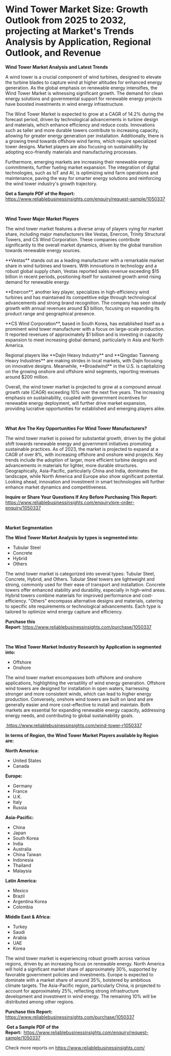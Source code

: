 <p><h1>Wind Tower Market Size: Growth Outlook from 2025 to 2032, projecting at Market's Trends Analysis by Application, Regional Outlook, and Revenue</h1></p><p><strong>Wind Tower Market Analysis and Latest Trends</strong></p>
<p><p>A wind tower is a crucial component of wind turbines, designed to elevate the turbine blades to capture wind at higher altitudes for enhanced energy generation. As the global emphasis on renewable energy intensifies, the Wind Tower Market is witnessing significant growth. The demand for clean energy solutions and governmental support for renewable energy projects have boosted investments in wind energy infrastructure. </p><p>The Wind Tower Market is expected to grow at a CAGR of 14.2% during the forecast period, driven by technological advancements in turbine design and materials, which enhance efficiency and reduce costs. Innovations such as taller and more durable towers contribute to increasing capacity, allowing for greater energy generation per installation. Additionally, there is a growing trend towards offshore wind farms, which require specialized tower designs. Market players are also focusing on sustainability by adopting eco-friendly materials and manufacturing processes.</p><p>Furthermore, emerging markets are increasing their renewable energy commitments, further fueling market expansion. The integration of digital technologies, such as IoT and AI, is optimizing wind farm operations and maintenance, paving the way for smarter energy solutions and reinforcing the wind tower industry's growth trajectory.</p></p>
<p><strong>Get a Sample PDF of the Report:&nbsp;</strong> <a href="https://www.reliablebusinessinsights.com/enquiry/request-sample/1050337?utm_campaign=2789&utm_medium=2&utm_source=Github&utm_content=ia&utm_term=07042025&utm_id=wind-tower">https://www.reliablebusinessinsights.com/enquiry/request-sample/1050337</a></p>
<p>&nbsp;</p>
<p><strong>Wind Tower Major Market Players</strong></p>
<p><p>The wind tower market features a diverse array of players vying for market share, including major manufacturers like Vestas, Enercon, Trinity Structural Towers, and CS Wind Corporation. These companies contribute significantly to the overall market dynamics, driven by the global transition towards renewable energy sources.</p><p>**Vestas** stands out as a leading manufacturer with a remarkable market share in wind turbines and towers. With innovations in technology and a robust global supply chain, Vestas reported sales revenue exceeding $15 billion in recent periods, positioning itself for sustained growth amid rising demand for renewable energy.</p><p>**Enercon**, another key player, specializes in high-efficiency wind turbines and has maintained its competitive edge through technological advancements and strong brand recognition. The company has seen steady growth with annual revenues around $3 billion, focusing on expanding its product range and geographical presence.</p><p>**CS Wind Corporation**, based in South Korea, has established itself as a prominent wind tower manufacturer with a focus on large-scale production. It reported revenues of approximately $1 billion and is investing in capacity expansion to meet increasing global demand, particularly in Asia and North America.</p><p>Regional players like **Dajin Heavy Industry** and **Qingdao Tianneng Heavy Industries** are making strides in local markets, with Dajin focusing on innovative designs. Meanwhile, **Broadwind** in the U.S. is capitalizing on the growing onshore and offshore wind segments, reporting revenues around $200 million.</p><p>Overall, the wind tower market is projected to grow at a compound annual growth rate (CAGR) exceeding 10% over the next five years. The increasing emphasis on sustainability, coupled with government incentives for renewable energy deployment, will further drive market expansion, providing lucrative opportunities for established and emerging players alike.</p></p>
<p>&nbsp;</p>
<p><strong>What Are The Key Opportunities For Wind Tower Manufacturers?</strong></p>
<p><p>The wind tower market is poised for substantial growth, driven by the global shift towards renewable energy and government initiatives promoting sustainable practices. As of 2023, the market is projected to expand at a CAGR of over 8%, with increasing offshore and onshore wind projects. Key trends include the adoption of larger, more efficient turbine designs and advancements in materials for lighter, more durable structures. Geographically, Asia-Pacific, particularly China and India, dominates the landscape, while North America and Europe also show significant potential. Looking ahead, innovation and investment in smart technologies will further enhance market dynamics and competitiveness.</p></p>
<p><strong>Inquire or Share Your Questions If Any Before Purchasing This Report:</strong> <a href="https://www.reliablebusinessinsights.com/enquiry/pre-order-enquiry/1050337?utm_campaign=2789&utm_medium=2&utm_source=Github&utm_content=ia&utm_term=07042025&utm_id=wind-tower">https://www.reliablebusinessinsights.com/enquiry/pre-order-enquiry/1050337</a></p>
<p>&nbsp;</p>
<p><strong>Market Segmentation</strong></p>
<p><strong>The Wind Tower Market Analysis by types is segmented into:</strong></p>
<p><ul><li>Tubular Steel</li><li>Concrete</li><li>Hybrid</li><li>Others</li></ul></p>
<p><p>The wind tower market is categorized into several types: Tubular Steel, Concrete, Hybrid, and Others. Tubular Steel towers are lightweight and strong, commonly used for their ease of transport and installation. Concrete towers offer enhanced stability and durability, especially in high-wind areas. Hybrid towers combine materials for improved performance and cost-efficiency. "Others" encompass alternative designs and materials, catering to specific site requirements or technological advancements. Each type is tailored to optimize wind energy capture and efficiency.</p></p>
<p><strong>Purchase this Report:&nbsp;</strong><a href="https://www.reliablebusinessinsights.com/purchase/1050337?utm_campaign=2789&utm_medium=2&utm_source=Github&utm_content=ia&utm_term=07042025&utm_id=wind-tower">https://www.reliablebusinessinsights.com/purchase/1050337</a></p>
<p>&nbsp;</p>
<p><strong>The Wind Tower Market Industry Research by Application is segmented into:</strong></p>
<p><ul><li>Offshore</li><li>Onshore</li></ul></p>
<p><p>The wind tower market encompasses both offshore and onshore applications, highlighting the versatility of wind energy generation. Offshore wind towers are designed for installation in open waters, harnessing stronger and more consistent winds, which can lead to higher energy production. Conversely, onshore wind towers are built on land and are generally easier and more cost-effective to install and maintain. Both markets are essential for expanding renewable energy capacity, addressing energy needs, and contributing to global sustainability goals.</p></p>
<p><a href="https://www.reliablebusinessinsights.com/wind-tower-r1050337?utm_campaign=2789&utm_medium=2&utm_source=Github&utm_content=ia&utm_term=07042025&utm_id=wind-tower">&nbsp;https://www.reliablebusinessinsights.com/wind-tower-r1050337</a></p>
<p><strong>In terms of Region, the Wind Tower Market Players available by Region are:</strong></p>
<p>
    <p> <strong> North America: </strong>
        <ul>
            <li>United States</li>
            <li>Canada</li>
        </ul>
        </p> 
    <p> <strong> Europe: </strong>
        <ul>
            <li>Germany</li>
            <li>France</li>
            <li>U.K.</li>
            <li>Italy</li>
            <li>Russia</li>
        </ul>
        </p> 
    <p> <strong> Asia-Pacific: </strong>
        <ul>
            <li>China</li>
            <li>Japan</li>
            <li>South Korea</li>
            <li>India</li>
            <li>Australia</li>
            <li>China Taiwan</li>
            <li>Indonesia</li>
            <li>Thailand</li>
            <li>Malaysia</li>
        </ul>
        </p> 
    <p> <strong> Latin America: </strong>
        <ul>
            <li>Mexico</li>
            <li>Brazil</li>
            <li>Argentina Korea</li>
            <li>Colombia</li>
        </ul>
        </p> 
    <p> <strong> Middle East & Africa: </strong>
        <ul>
            <li>Turkey</li>
            <li>Saudi</li>
            <li>Arabia</li>
            <li>UAE</li>
            <li>Korea</li>
        </ul>
    </p>
    </p>
<p><p>The wind tower market is experiencing robust growth across various regions, driven by an increasing focus on renewable energy. North America will hold a significant market share of approximately 30%, supported by favorable government policies and investments. Europe is expected to dominate with a market share of around 35%, bolstered by ambitious climate targets. The Asia-Pacific region, particularly China, is projected to account for approximately 25%, reflecting strong infrastructure development and investment in wind energy. The remaining 10% will be distributed among other regions.</p></p>
<p><strong>Purchase this Report: </strong><a href="https://www.reliablebusinessinsights.com/purchase/1050337?utm_campaign=2789&utm_medium=2&utm_source=Github&utm_content=ia&utm_term=07042025&utm_id=wind-tower">https://www.reliablebusinessinsights.com/purchase/1050337</a></p>
<p>&nbsp;<strong>Get a Sample PDF of the Report:&nbsp;&nbsp;</strong><a href="https://www.reliablebusinessinsights.com/enquiry/request-sample/1050337?utm_campaign=2789&utm_medium=2&utm_source=Github&utm_content=ia&utm_term=07042025&utm_id=wind-tower">https://www.reliablebusinessinsights.com/enquiry/request-sample/1050337</a></p>
<p><strong></strong></p>
<p>Check more reports on <a href="https://www.reliablebusinessinsights.com/?utm_campaign=2789&utm_medium=2&utm_source=Github&utm_content=ia&utm_term=07042025&utm_id=wind-tower">https://www.reliablebusinessinsights.com/</a></p>